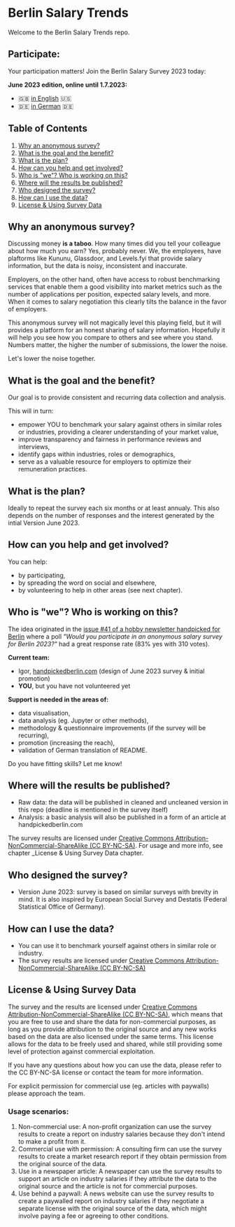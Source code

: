 # Berlin Salary Trends

Welcome to the Berlin Salary Trends repo. 

## Participate:

Your participation matters! Join the Berlin Salary Survey 2023 today:

**June 2023 edition, online until 1.7.2023:**
- 🇬🇧 [in English](https://forms.gle/9zQJbqqeSMrXsmuL6) 🇺🇸
- 🇩🇪 [in German](https://forms.gle/pC5ULu5b9FWQKsUM6) 🇩🇪

## Table of Contents
1. [Why an anonymous survey?](#why-an-anonymous-survey)
2. [What is the goal and the benefit?](#what-is-the-goal-and-the-benefit)
3. [What is the plan?](#what-is-the-plan)
4. [How can you help and get involved?](#how-can-you-help-and-get-involved)
5. [Who is "we"? Who is working on this?](#who-is-we-who-is-working-on-this)
6. [Where will the results be published?](#where-will-the-results-be-published)
7. [Who designed the survey?](#who-designed-the-survey)
8. [How can I use the data?](#how-can-i-use-the-data)
9. [License & Using Survey Data](#license--using-survey-data)


## Why an anonymous survey?

Discussing money **is a taboo**. How many times did you tell your colleague about how much you earn? Yes, probably never. We, the employees, have plaftorms like Kununu, Glassdoor, and Levels.fyi that provide salary information, but the data is noisy, inconsistent and inaccurate. 

Employers, on the other hand, often have access to robust benchmarking services that enable them a good visibility into market metrics such as the number of applications per position, expected salary levels, and more. When it comes to salary negotiation this clearly tilts the balance in the favor of employers.

This anonymous survey will not magically level this playing field, but it will provides a platform for an honest sharing of salary information. Hopefully it will help you see how you compare to others and see where you stand. Numbers matter, the higher the number of submissions, the lower the noise.

Let's lower the noise together.

## What is the goal and the benefit?

Our goal is to provide consistent and recurring data collection and analysis.

This will in turn:
- empower YOU to benchmark your salary against others in similar roles or industries, providing a clearer understanding of your market value,
- improve transparency and fairness in performance reviews and interviews,
- identify gaps within industries, roles or demographics,
- serve as a valuable resource for employers to optimize their remuneration practices.

## What is the plan?

Ideally to repeat the survey each six months or at least annualy. 
This also depends on the number of responses and the interest generated by the intial Version June 2023.

## How can you help and get involved?

You can help:
- by participating,
- by spreading the word on social and elsewhere,
- by volunteering to help in other areas (see next chapter).

## Who is "we"? Who is working on this?

The idea originated in the [issue #41 of a hobby newsletter handpicked for Berlin](https://handpickedberlin.substack.com/p/issue41) where a poll _"Would you participate in an anonymous salary survey for Berlin 2023?"_ had a great response rate (83% yes with 310 votes).

**Current team:**
- Igor, [handpickedberlin.com](https://handpickedberlin.com) (design of June 2023 survey & initial promotion)
- **YOU**, but you have not volunteered yet

**Support is needed in the areas of:**
- data visualisation,
- data analysis (eg. Jupyter or other methods),
- methodology & questionnaire improvements (if the survey will be recurring),
- promotion (increasing the reach),
- validation of German translation of README.

Do you have fitting skills? Let me know!

## Where will the results be published?
- Raw data: the data will be published in cleaned and uncleaned version in this repo (deadline is mentioned in the survey itself)
- Analysis: a basic analysis will also be published in a form of an article at handpickedberlin.com

The survey results are licensed under [Creative Commons Attribution-NonCommercial-ShareAlike (CC BY-NC-SA)](https://creativecommons.org/licenses/by-nc-sa/4.0/). 
For usage and more info, see chapter _License & Using Survey Data chapter.

## Who designed the survey?

- Version June 2023: survey is based on similar surveys with brevity in mind. It is also inspired by European Social Survey and Destatis (Federal Statistical Office of Germany).

## How can I use the data?

- You can use it to benchmark yourself against others in similar role or industry.
- The survey results are licensed under [Creative Commons Attribution-NonCommercial-ShareAlike (CC BY-NC-SA)](https://creativecommons.org/licenses/by-nc-sa/4.0/)

## License & Using Survey Data

The survey and the results are licensed under [Creative Commons Attribution-NonCommercial-ShareAlike (CC BY-NC-SA)](https://creativecommons.org/licenses/by-nc-sa/4.0/), which means that you are free to use and share the data for non-commercial purposes, as long as you provide attribution to the original source and any new works based on the data are also licensed under the same terms. This license allows for the data to be freely used and shared, while still providing some level of protection against commercial exploitation. 

If you have any questions about how you can use the data, please refer to the CC BY-NC-SA license or contact the team for more information.

For explicit permission for commercial use (eg. articles with paywalls) please approach the team.

### Usage scenarios:

1.  Non-commercial use: A non-profit organization can use the survey results to create a report on industry salaries because they don't intend to make a profit from it.
2.  Commercial use with permission: A consulting firm can use the survey results to create a market research report if they obtain permission from the original source of the data.
3.  Use in a newspaper article: A newspaper can use the survey results to support an article on industry salaries if they attribute the data to the original source and the article is not for commercial purposes.
4.  Use behind a paywall: A news website can use the survey results to create a paywalled report on industry salaries if they negotiate a separate license with the original source of the data, which might involve paying a fee or agreeing to other conditions.
